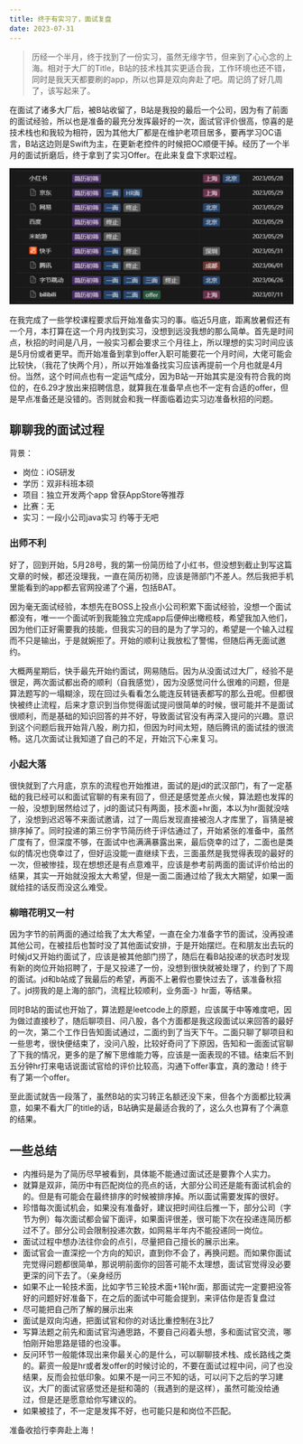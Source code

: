 ```yaml
---
title: 终于有实习了，面试复盘
date: 2023-07-31
---
```


> 历经一个半月，终于找到了一份实习，虽然无缘字节，但来到了心心念的上海。相对于大厂的Title，B站的技术栈其实更适合我，工作环境也还不错，同时是我天天都要刷的app，所以也算是双向奔赴了吧。周记鸽了好几周了，该写起来了。
> 

在面试了诸多大厂后，被B站收留了，B站是我投的最后一个公司，因为有了前面的面试经验，所以也是准备的最充分发挥最好的一次，面试官评价很高，惊喜的是技术栈也和我较为相符，因为其他大厂都是在维护老项目居多，要再学习OC语言，B站这边则是Swift为主，在更新老控件的时候把OC顺便干掉。经历了一个半月的面试折磨后，终于拿到了实习Offer。在此来复盘下求职过程。

![Alt text](./assets/101.png)

在我完成了一些学校课程要求后开始准备实习的事。临近5月底，距离放暑假还有一个月，本打算在这一个月内找到实习，没想到远没我想的那么简单。首先是时间点，秋招的时间是八月，一般实习都会要求三个月往上，所以理想的实习时间应该是5月份或者更早。而开始准备到拿到offer入职可能要花一个月时间，大佬可能会比较快，（我花了快两个月），所以开始准备找实习应该再提前一个月也就是4月份。当然，这个时间点也有一定运气成分，因为B站一开始其实是没有符合我的岗位的，在6.29才放出来招聘信息，就算我在准备早点也不一定有合适的offer，但是早点准备还是没错的。否则就会和我一样面临着边实习边准备秋招的问题。

## 聊聊我的面试过程

背景：

- 岗位：iOS研发
- 学历：双非科班本硕
- 项目：独立开发两个app 曾获AppStore等推荐
- 比赛：无
- 实习：一段小公司java实习 约等于无吧

### 出师不利

好了，回到开始，5月28号，我的第一份简历给了小红书，但没想到截止到写这篇文章的时候，都还没理我，一直在简历初筛，应该是筛部门不差人。然后我把手机里能看到的app都去官网投递了个遍，包括BAT。

因为毫无面试经验，本想先在BOSS上投点小公司积累下面试经验，没想一个面试都没有，唯一一个面试听到我能独立完成app后便伸出橄榄枝，希望我加入他们，因为他们正好需要我的技能，但我实习的目的是为了学习的，希望是一个输入过程而不只是输出，于是就婉拒了。开始的顺利让我放松了警惕，但随后再无面试邀约。

大概两星期后，快手最先开始约面试，网易随后。因为从没面试过大厂，经验不是很足，两次面试都出奇的顺利（自我感觉），因为没感觉问什么很难的问题，但是算法题写的一塌糊涂，现在回过头看看怎么能连反转链表都写的那么丑呢。但都很快被终止流程，后来才意识到当你觉得面试提问很简单的时候，很可能并不是面试很顺利，而是基础的知识回答的并不好，导致面试官没有再深入提问的兴趣。意识到这个问题后我开始背八股，刷力扣，但因为时间太短，随后腾讯的面试挂的很流畅。这几次面试让我知道了自己的不足，开始沉下心来复习。

### 小起大落

很快就到了六月底，京东的流程也开始推进，面试的是jd的武汉部门，有了一定基础的我已经可以和面试官聊的有来有回了，但还是感觉差点火候，算法题也发挥的一般，没想到居然给过了，jd的面试只有两面，技术面+hr面，本以为hr面就没啥了，没想到迟迟等不来面试邀请，过了一周后发现直接被泡人才库里了，盲猜是被排序掉了。同时投递的第三份字节简历终于评估通过了，开始紧张的准备中，虽然广度有了，但深度不够，在面试中也满满暴露出来，最后侥幸的过了，二面也是类似的情况也侥幸过了，但好运没能一直继续下去，三面虽然是我觉得表现的最好的一次，但被惨挂，现在想想还是有点意难平，应该是参考前两面的面试评价给出的结果，其实一开始就没报太大希望，但是一面二面通过给了我太大期望，如果一面就给挂的话反而没这么难受。

### 柳暗花明又一村

因为字节的前两面的通过给我了太大希望，一直在全力准备字节的面试，没再投递其他公司，在被挂后也暂时没了其他面试安排，于是开始摆烂。在和朋友出去玩的时候jd又开始约面试了，应该是被其他部门捞了，随后在看B站投递的状态时发现有新的岗位开始招聘了，于是又投递了一份，没想到很快就被处理了，约到了下周的面试。jd和b站成了我最后的希望，再面不上暑假也要快过去了，该准备秋招了。jd捞我的是上海的部门，流程比较顺利，业务面-》hr面，等结果。

同时B站的面试也开始了，算法题是leetcode上的原题，应该属于中等难度吧，因为做过直接秒了，随后聊项目、问八股，各个方面都是我这段面试以来回答的最好的一次，第二个工作日告知面试通过，二面约到了当天下午。二面只聊了聊项目和一些思考，很快便结束了，没问八股，比较好奇问了下原因，告知和一面面试官聊了下我的情况，更多的是了解下思维能力等，应该是一面表现的不错。结束后不到五分钟hr打来电话说面试官给的评价比较高，沟通下offer事宜，真的激动！终于有了第一个offer。

至此面试就告一段落了，虽然B站的实习转正名额还没下来，但各个方面都比较满意，如果不看大厂的title的话，B站确实是最适合我的了，这么久也算有了个满意的结果。

## 一些总结

- 内推码是为了简历尽早被看到，具体能不能通过面试还是要靠个人实力。
- 就算是双非，简历中有匹配岗位的亮点的话，大部分公司还是能有面试机会的的。但是有可能会在最终排序的时候被排序掉。所以面试需要发挥的很好。
- 珍惜每次面试机会，如果没有准备好，建议把时间往后推一下，部分公司（字节为例）每次面试都会留下面评，如果面评很差，很可能下次在投递连简历都过不了。部分公司会限制投递次数，如网易半年内不能投递同一岗位。
- 面试过程中想办法往你会的点引，尽量把自己擅长的展示出来。
- 面试官会一直深挖一个方向的知识，直到你不会了，再换问题。而如果你面试完觉得问题都很简单，那说明前面你的回答可能不太理想，面试官觉得没必要更深的问下去了。（亲身经历
- 如果不止一轮技术面，比如字节三轮技术面+1轮hr面，那面试完一定要把没答好的问题好好准备下，在之后的面试中可能会提到，来评估你是否复盘过
- 尽可能把自己所了解的展示出来
- 面试是双向沟通，把面试官和你的对话比重控制在3比7
- 写算法题之前先和面试官沟通思路，不要自己闷着头想，多和面试官交流，哪怕刚开始思路是错的也没事。
- 反问环节一般能体现出来你最关心的是什么，可以聊聊技术栈、成长路线之类的。薪资一般是hr或者发offer的时候讨论的，不要在面试过程中问，问了也没结果，反而会拉低印象。如果不是一问三不知的话，可以问下之后的学习建议，大厂的面试官感觉还是挺和蔼的（我遇到的是这样），虽然可能没给通过，但是还是愿意给你写建议的。
- 如果被挂了，不一定是发挥不好，也可能只是和岗位不匹配。

准备收拾行李奔赴上海！